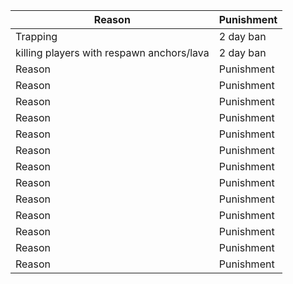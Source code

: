 | Reason      | Punishment |
| ----------- | ----------- |
| Trapping      | 2 day ban       |
| killing players with respawn anchors/lava   | 2 day ban        |
| Reason      | Punishment |
| Reason      | Punishment |
| Reason      | Punishment |
| Reason      | Punishment |
| Reason      | Punishment |
| Reason      | Punishment |
| Reason      | Punishment |
| Reason      | Punishment |
| Reason      | Punishment |
| Reason      | Punishment |
| Reason      | Punishment |
| Reason      | Punishment |
| Reason      | Punishment |
